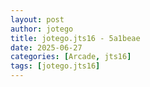 ```yaml
---
layout: post
author: jotego
title: jotego.jts16 - 5a1beae
date: 2025-06-27
categories: [Arcade, jts16]
tags: [jotego.jts16]
---
```


